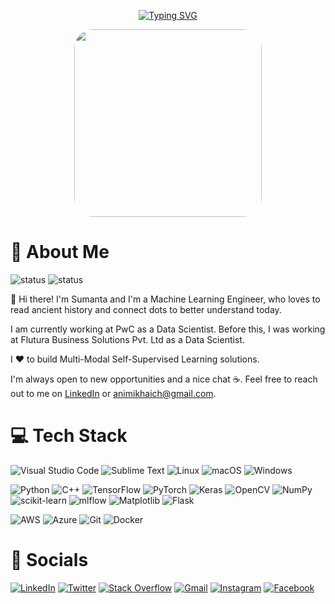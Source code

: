 <p align="center"><a href="https://git.io/typing-svg"><img src="https://readme-typing-svg.demolab.com?font=Fira+Code&weight=500&size=24&duration=1500&pause=1000&center=true&vCenter=true&width=600&lines=Sumanta+Kumar+%F0%9F%9A%80;Machine+Learning+Engineer+%F0%9F%A4%96;I+%F0%9F%92%99+Building+Intelligent+Systems+%F0%9F%91%A8%E2%80%8D%F0%9F%92%BB;Learning+and+Growing+%F0%9F%92%A1" alt="Typing SVG" /></a></p>

<p align='center' ><img class='top' style="border-radius:10%;"height='300' src= 'https://cdn.dribbble.com/users/730703/screenshots/6581243/avento.gif'></p>

# 🧐 About Me
![status](https://badge.stateful.com/animikhaich/status.svg)
![status](https://badge.stateful.com/animikhaich/dnd.svg)

👋 Hi there! I'm Sumanta and I'm a Machine Learning Engineer, who loves to read ancient history and connect dots to better understand today.

I am currently working at PwC as a Data Scientist. 
Before this, I was working at Flutura Business Solutions Pvt. Ltd as a Data Scientist.

I ❤️ to build  Multi-Modal Self-Supervised Learning solutions.

I'm always open to new opportunities and a nice chat ☕. Feel free to reach out to me on [LinkedIn](https://www.linkedin.com/in/sumanta97/) or [animikhaich@gmail.com](mailto:sumanta.skm97@gmail.com).

# 💻 Tech Stack
![Visual Studio Code](https://img.shields.io/badge/Visual%20Studio%20Code-0078d7.svg?style=for-the-badge&logo=visual-studio-code&logoColor=white)
![Sublime Text](https://img.shields.io/badge/sublime_text-%23575757.svg?style=for-the-badge&logo=sublime-text&logoColor=important)
![Linux](https://img.shields.io/badge/Linux-FCC624?style=for-the-badge&logo=linux&logoColor=black)
![macOS](https://img.shields.io/badge/mac%20os-000000?style=for-the-badge&logo=macos&logoColor=F0F0F0)
![Windows](https://img.shields.io/badge/Windows-0078D6?style=for-the-badge&logo=windows&logoColor=white)

![Python](https://img.shields.io/badge/python-3670A0?style=for-the-badge&logo=python&logoColor=ffdd54)
![C++](https://img.shields.io/badge/c++-%2300599C.svg?style=for-the-badge&logo=c%2B%2B&logoColor=white)
![TensorFlow](https://img.shields.io/badge/TensorFlow-%23FF6F00.svg?style=for-the-badge&logo=TensorFlow&logoColor=white)
![PyTorch](https://img.shields.io/badge/PyTorch-%23EE4C2C.svg?style=for-the-badge&logo=PyTorch&logoColor=white)
![Keras](https://img.shields.io/badge/Keras-%23D00000.svg?style=for-the-badge&logo=Keras&logoColor=white)
![OpenCV](https://img.shields.io/badge/opencv-%23white.svg?style=for-the-badge&logo=opencv&logoColor=white)
![NumPy](https://img.shields.io/badge/numpy-%23013243.svg?style=for-the-badge&logo=numpy&logoColor=white)
![scikit-learn](https://img.shields.io/badge/scikit--learn-%23F7931E.svg?style=for-the-badge&logo=scikit-learn&logoColor=white)
![mlflow](https://img.shields.io/badge/mlflow-%23d9ead3.svg?style=for-the-badge&logo=numpy&logoColor=blue)
![Matplotlib](https://img.shields.io/badge/Matplotlib-%23ffffff.svg?style=for-the-badge&logo=Matplotlib&logoColor=black)
![Flask](https://img.shields.io/badge/flask-%23000.svg?style=for-the-badge&logo=flask&logoColor=white)

![AWS](https://img.shields.io/badge/AWS-%23FF9900.svg?style=for-the-badge&logo=amazon-aws&logoColor=white)
![Azure](https://img.shields.io/badge/azure-%230072C6.svg?style=for-the-badge&logo=microsoftazure&logoColor=white)
![Git](https://img.shields.io/badge/git-%23F05033.svg?style=for-the-badge&logo=git&logoColor=white)
![Docker](https://img.shields.io/badge/docker-%230db7ed.svg?style=for-the-badge&logo=docker&logoColor=white)


# 🔗 Socials
[![LinkedIn](https://img.shields.io/badge/linkedin-%230077B5.svg?style=for-the-badge&logo=linkedin&logoColor=white)](https://www.linkedin.com/in/sumanta97/)
[![Twitter](https://img.shields.io/badge/Twitter-%231DA1F2.svg?style=for-the-badge&logo=Twitter&logoColor=white)](https://twitter.com/MuduliSumanta)
[![Stack Overflow](https://img.shields.io/badge/-Stackoverflow-FE7A16?style=for-the-badge&logo=stack-overflow&logoColor=white)](https://stackoverflow.com/users/13359888/sumanta)
[![Gmail](https://img.shields.io/badge/Gmail-D14836?style=for-the-badge&logo=gmail&logoColor=white)](mailto:sumanta.skm97@gmail.com)
[![Instagram](https://img.shields.io/badge/Instagram-%23E4405F.svg?style=for-the-badge&logo=Instagram&logoColor=white)](https://www.instagram.com/_suma_n_ta/)
[![Facebook](https://img.shields.io/badge/Facebook-%231877F2.svg?style=for-the-badge&logo=Facebook&logoColor=white)](https://www.facebook.com/sumantakumar.muduli.7)
